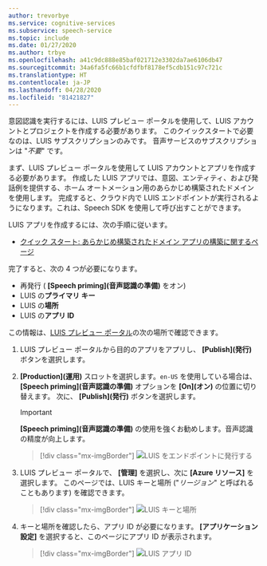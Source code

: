 ```yaml
---
author: trevorbye
ms.service: cognitive-services
ms.subservice: speech-service
ms.topic: include
ms.date: 01/27/2020
ms.author: trbye
ms.openlocfilehash: a41c9dc888e85baf021712e3302da7ae6106db47
ms.sourcegitcommit: 34a6fa5fc66b1cfdfbf8178ef5cdb151c97c721c
ms.translationtype: HT
ms.contentlocale: ja-JP
ms.lasthandoff: 04/28/2020
ms.locfileid: "81421827"
---
```

意図認識を実行するには、LUIS プレビュー ポータルを使用して、LUIS アカウントとプロジェクトを作成する必要があります。 このクイックスタートで必要なのは、LUIS サブスクリプションのみです。 音声サービスのサブスクリプションは "*不要*" です。

まず、LUIS プレビュー ポータルを使用して LUIS アカウントとアプリを作成する必要があります。 作成した LUIS アプリでは、意図、エンティティ、および発話例を提供する、ホーム オートメーション用のあらかじめ構築されたドメインを使用します。 完成すると、クラウド内で LUIS エンドポイントが実行されるようになります。これは、Speech SDK を使用して呼び出すことができます。 

LUIS アプリを作成するには、次の手順に従います。

* <a href="https://docs.microsoft.com/azure/cognitive-services/luis/luis-get-started-create-app" target="_blank">クイック スタート: あらかじめ構築されたドメイン アプリの構築に関するページ<span class="docon docon-navigate-external x-hidden-focus"></span></a>

完了すると、次の 4 つが必要になります。

* 再発行 ( **[Speech priming]\(音声認識の準備\)** をオン)
* LUIS の**プライマリ キー**
* LUIS の**場所**
* LUIS の**アプリ ID**

この情報は、[LUIS プレビュー ポータル](https://preview.luis.ai/)の次の場所で確認できます。

1. LUIS プレビュー ポータルから目的のアプリをアプリし、 **[Publish]\(発行\)** ボタンを選択します。

2. **[Production]\(運用\)** スロットを選択します。`en-US` を使用している場合は、 **[Speech priming]\(音声認識の準備\)** オプションを **[On]\(オン\)** の位置に切り替えます。 次に、 **[Publish]\(発行\)** ボタンを選択します。

    > [!IMPORTANT]
    > **[Speech priming]\(音声認識の準備\)** の使用を強くお勧めします。音声認識の精度が向上します。

    > [!div class="mx-imgBorder"]
    > ![LUIS をエンドポイントに発行する](../../../media/luis/publish-app-popup.png)

3. LUIS プレビュー ポータルで、 **[管理]** を選択し、次に **[Azure リソース]** を選択します。 このページでは、LUIS キーと場所 ("_リージョン_" と呼ばれることもあります) を確認できます。

   > [!div class="mx-imgBorder"]
   > ![LUIS キーと場所](../../../media/luis/luis-key-region.png)

4. キーと場所を確認したら、アプリ ID が必要になります。 **[アプリケーション設定]** を選択すると、このページにアプリ ID が表示されます。

   > [!div class="mx-imgBorder"]
   > ![LUIS アプリ ID](../../../media/luis/luis-app-id.png)
